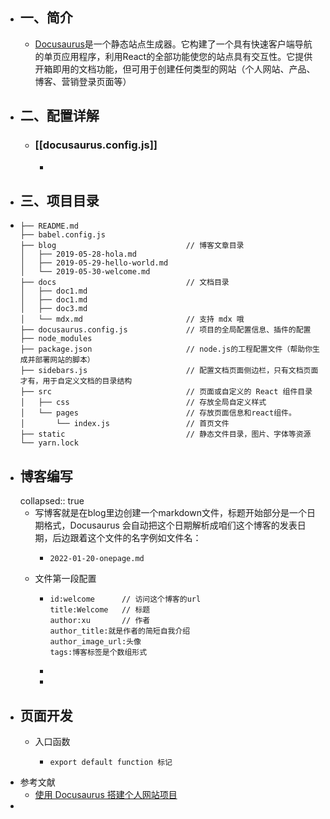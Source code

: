 - ## 一、简介
	- [Docusaurus](https://www.docusaurus.cn/docs/installation)是一个静态站点生成器。它构建了一个具有快速客户端导航的单页应用程序，利用React的全部功能使您的站点具有交互性。它提供开箱即用的文档功能，但可用于创建任何类型的网站（个人网站、产品、博客、营销登录页面等）
- ## 二、配置详解
	- ### [[docusaurus.config.js]]
		-
- ## 三、项目目录
- ```
  ├── README.md
  ├── babel.config.js
  ├── blog                             // 博客文章目录
  │   ├── 2019-05-28-hola.md
  │   ├── 2019-05-29-hello-world.md
  │   └── 2019-05-30-welcome.md
  ├── docs                             // 文档目录
  │   ├── doc1.md
  │   ├── doc1.md
  │   ├── doc3.md
  │   └── mdx.md                       // 支持 mdx 哦
  ├── docusaurus.config.js             // 项目的全局配置信息、插件的配置
  ├── node_modules
  ├── package.json                     // node.js的工程配置文件（帮助你生成并部署网站的脚本）
  ├── sidebars.js                      // 配置文档页面侧边栏，只有文档页面才有，用于自定义文档的目录结构
  ├── src                              // 页面或自定义的 React 组件目录
  │   ├── css                          // 存放全局自定义样式
  │   └── pages                        // 存放页面信息和react组件。  
  │       └── index.js                 // 首页文件
  ├── static                           // 静态文件目录，图片、字体等资源
  └── yarn.lock
  
  ```
- ## 博客编写
  collapsed:: true
	- 写博客就是在blog里边创建一个markdown文件，标题开始部分是一个日期格式，Docusaurus 会自动把这个日期解析成咱们这个博客的发表日期，后边跟着这个文件的名字例如文件名：
		- ```
		  2022-01-20-onepage.md
		  ```
	- 文件第一段配置
		- ```
		  id:welcome      // 访问这个博客的url
		  title:Welcome   // 标题
		  author:xu       // 作者
		  author_title:就是作者的简短自我介绍
		  author_image_url:头像
		  tags:博客标签是个数组形式
		  ```
		-
		-
- ## 页面开发
	- 入口函数
		- ```
		  export default function 标记
		  ```
- 参考文献
	- [使用 Docusaurus 搭建个人网站项目](https://blog.csdn.net/weixin_47872288/article/details/124887877)
-